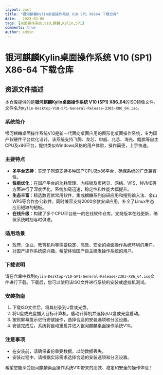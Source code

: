 ```yaml
---
layout: post
title: "银河麒麟Kylin桌面操作系统 V10 SP1 X8664 下载仓库"
date:   2023-03-06
tags: [桌面操作系统,V10,麒麟,Kylin,SP1]
comments: true
author: admin
---
```

# 银河麒麟Kylin桌面操作系统 V10 (SP1) X86-64 下载仓库

## 资源文件描述

本仓库提供的是**银河麒麟Kylin桌面操作系统 V10 (SP1) X86_64**的ISO镜像文件，文件名为`Kylin-Desktop-V10-SP1-General-Release-2303-X86_64.iso`。

### 系统简介

银河麒麟桌面操作系统V10是新一代面向桌面应用的图形化桌面操作系统，专为国产软硬件平台优化设计。该系统支持飞腾、龙芯、申威、兆芯、海光、鲲鹏等自主CPU及x86平台，提供类似Windows风格的用户体验，操作简便，上手快速。

### 主要特点

- **多平台支持**：实现了同源支持多种国产CPU及x86平台，确保系统的广泛兼容性。
- **性能优化**：在国产平台的功耗管理、内核锁及页拷贝、网络、VFS、NVME等方面进行了深度优化，系统加载迅速，稳定性和性能大幅提升。
- **生态丰富**：精选数百款常用软件，集成麒麟系列自研应用和搜狗输入法、金山WPS等合作办公软件，同时兼容支持2000余款安卓应用，补全了Linux生态应用短缺的短板。
- **在线升级**：构建了多个CPU平台统一的在线软件仓库，支持版本在线更新，确保系统时刻与时俱进。

### 适用场景

- 政府、企业、教育机构等需要稳定、高效、安全的桌面操作系统环境的用户。
- 对国产操作系统感兴趣，希望体验国产自主研发操作系统的用户。

### 下载说明

请在仓库中找到`Kylin-Desktop-V10-SP1-General-Release-2303-X86_64.iso`文件进行下载。下载后，您可以使用该ISO文件进行系统的安装或虚拟机测试。

### 安装指南

1. 下载ISO文件后，将其刻录到U盘或光盘。
2. 将U盘或光盘插入目标计算机，启动计算机并选择从U盘或光盘启动。
3. 按照屏幕提示进行安装操作，选择合适的安装选项和分区设置。
4. 安装完成后，系统将自动重启并进入银河麒麟桌面操作系统V10。

### 注意事项

- 在安装前，请确保备份重要数据，以防数据丢失。
- 安装过程中，请根据实际需求选择合适的安装选项和分区设置。

希望您能享受银河麒麟桌面操作系统V10带来的高效、稳定和安全的操作体验！